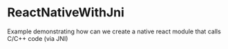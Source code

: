 # ReactNativeWithJni
Example demonstrating how can we create a native react module that calls C/C++ code (via JNI)
